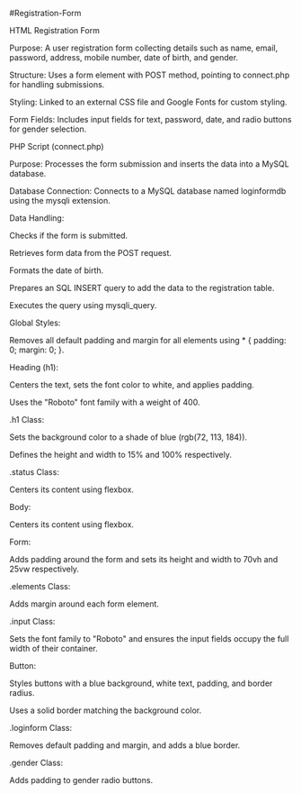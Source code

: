#Registration-Form

HTML Registration Form

Purpose: A user registration form collecting details such as name, email, password, address, mobile number, date of birth, and gender.

Structure: Uses a form element with POST method, pointing to connect.php for handling submissions.

Styling: Linked to an external CSS file and Google Fonts for custom styling.

Form Fields: Includes input fields for text, password, date, and radio buttons for gender selection.

PHP Script (connect.php)

Purpose: Processes the form submission and inserts the data into a MySQL database.

Database Connection: Connects to a MySQL database named loginformdb using the mysqli extension.

Data Handling:

Checks if the form is submitted.

Retrieves form data from the POST request.

Formats the date of birth.

Prepares an SQL INSERT query to add the data to the registration table.

Executes the query using mysqli_query.

Global Styles:

Removes all default padding and margin for all elements using * { padding: 0; margin: 0; }.

Heading (h1):

Centers the text, sets the font color to white, and applies padding.

Uses the "Roboto" font family with a weight of 400.

.h1 Class:

Sets the background color to a shade of blue (rgb(72, 113, 184)).

Defines the height and width to 15% and 100% respectively.

.status Class:

Centers its content using flexbox.

Body:

Centers its content using flexbox.

Form:

Adds padding around the form and sets its height and width to 70vh and 25vw respectively.

.elements Class:

Adds margin around each form element.

.input Class:

Sets the font family to "Roboto" and ensures the input fields occupy the full width of their container.

Button:

Styles buttons with a blue background, white text, padding, and border radius.

Uses a solid border matching the background color.

.loginform Class:

Removes default padding and margin, and adds a blue border.

.gender Class:

Adds padding to gender radio buttons.

